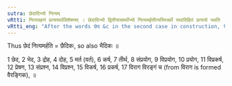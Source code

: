 ```yaml
---
sutra: छेदादिभ्यो नित्यम्
vRtti: नित्यग्रहणं प्रत्ययार्थविशेषणम् । छेदादिभ्यो द्वितीयासमर्थेभ्यो नित्यमर्हतीत्यस्मिन्नर्थे यथाविहितं प्रत्ययो भवति ॥
vRtti_eng: "After the words छेद &c in the second case in construction, the above-mentioned affixes have the sense of "who deserves that under all circumstances"."
---
```

Thus छेदं नित्यमर्हति = छैदिकः, so also भैदिकः ॥

1 छेद, 2 भेद, 3 द्रोह, 4 दोह, 5 मर्त (वर्त), 6 कर्ष, 7 तीर्थ, 8 संप्रयोग, 9 विप्रयोग, 10 प्रयोग, 11 विप्रकर्ष, 12 प्रेषण, 13 संप्रश्न, 14 विप्रश्न, 15 विकर्ष, 16 प्रकर्ष, 17 विराग विरङ्गं च (from विराग is formed वैरङ्गिक), ॥

